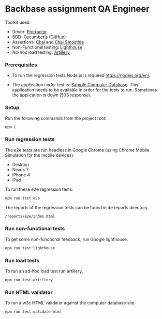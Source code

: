 # Backbase assignment QA Engineer

Toolkit used:
* Driver: [Protractor](http://www.protractortest.org)
* BDD: [Cucumberjs](https://cucumber.io) ([GitHub](https://github.com/cucumber/cucumber-js))
* Assertions: [Chai](http://chaijs.com) and [Chai Smoothie](https://www.npmjs.com/package/chai-smoothie)
* Non-Functional testing: [Lighthouse](https://developers.google.com/web/tools/lighthouse/)
* Ad-hoc load testing: [Artillery](https://artillery.io/)

### Prerequisites

* To run the regression tests Node.js is required https://nodejs.org/en/. 

* The application under test is: [Sample Computer Database](http://computer-database.herokuapp.com/computers). 
This application needs to be available in order for the tests to run. Sometimes the application is down (503 response).

### Setup
Run the following commands from the project root:
```bash
npm i
```
### Run regression tests
The e2e tests are run headless in Google Chrome (using Chrome Mobile Simulation for the mobile devices).
* Desktop
* Nexus 7
* iPhone 4
* iPad

To run these e2e regression tests:
```bash
npm run test:e2e
```

The reports of the regression tests can be found in de reports directory.
```bash
/reports/e2e/index.html
```
### Run non-functional tests
To get some non-functional feedback, run Google lighthouse.
```bash
npm run test:lighthouse
```
### Run load tests
To run an ad-hoc load test run artillery.
```bash
npm run test:artillery
```

### Run HTML validator
To run a w3c HTML validator against the computer database site.
```bash
npm run test:validate-html
```